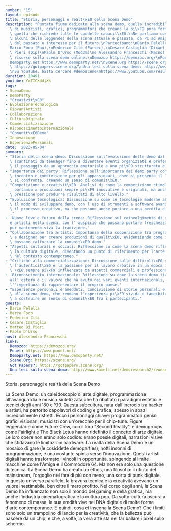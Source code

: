 ```yaml
---
number: '15'
layout: episode
title: "Storia, personaggi e realt\xE0 della Scena Demo"
description: "Puntata fiume dedicata alla scena demo, quella incredibile comunit\xE0\
  \ di musicisti, grafici, programmatori che creano la pi\xF9 pura forma di arte digitale,\
  \ quella che richiede tutte le suddette capacit\xE0.\nNe parliamo con membri (per\
  \ alcuni delle leggende) della scena attuale e passata, da PC ad Amiga, fra nostalgia\
  \ del passato e interesse per il futuro.\nPartecipano:\nDario Pelella (Pellicus),\n\
  Marco Foco (Pan),\nFederico Cito (Parsec),\nCesare Castiglia (Dixan),\nMatteo Di\
  \ Pieri (Dip)\nPaolo D'Urso (Mod3m)\ne Alessandro Franceschi (Macno).\n\nAlcune\
  \ risorse sulla scena demo online:\nDemozoo https://demozoo.org/\nPouet https://www.pouet.net/\n\
  Demoparty.net https://www.demoparty.net/\nScene.Org https://scene.org/\nGot Papers?\
  \ https://gotpapers.scene.org/\nUna tesi sulla scena demo: http://www.kameli.net/demoresearch2/reunanen-licthesis.pdf\n\
  \nSu YouTube, basta cercare #demoscene\nhttps://www.youtube.com/results?search_query=demoscene"
duration: 10491
youtube: YxTICXddjXk
tags:
- ScenaDemo
- DemoParty
- "Creativit\xE0"
- EvoluzioneTecnologica
- GiovaniArtisti
- Collaborazione
- CulturaDigitale
- Commercializzazione
- RiconoscimentoInternazionale
- "Comunit\xE0Demo"
- Innovazione
- EsperienzePersonali
date: '2023-05-04'
summary:
- "Storia della scena demo: Discussione sull'evoluzione delle demo dal nascere in\
  \ scantinati da teenager fino a diventare eventi organizzati e professionali, evidenziando\
  \ il passaggio da un approccio amatoriale a uno pi\xF9 strutturato e commerciale."
- "Importanza dei party: Riflessione sull'importanza dei demo party come momenti di\
  \ incontro e condivisione per gli appassionati, dove si presenta il lavoro e ci\
  \ si confronta, creando un senso di comunit\xE0."
- "Competizione e creativit\xE0: Analisi di come la competizione stimoli la creativit\xE0\
  , portando a produzioni sempre pi\xF9 innovative e originali, ma anche a un'eccessiva\
  \ pressione per produrre risultati di alto livello."
- "Evoluzione tecnologica: Discussione su come le tecnologie moderne abbiano cambiato\
  \ il modo di sviluppare demo, con l'uso di strumenti e software avanzati che semplificano\
  \ il processo creativo, ma che possono anche portare a una perdita di autenticit\xE0\
  ."
- 'Nuove leve e futuro della scena: Riflessione sul coinvolgimento di giovani programmatori
  e artisti nella scena, con l''auspicio che possano portare freschezza e nuove idee,
  pur mantenendo viva la tradizione.'
- "Collaborazione tra artisti: Importanza della cooperazione tra programmatori, musicisti\
  \ e designer per creare produzioni di qualit\xE0, evidenziando come i progetti comuni\
  \ possano rafforzare la comunit\xE0 demo."
- "Aspetti culturali e sociali: Riflessione su come la scena demo rifletta e influenzi\
  \ la cultura digitale, diventando un punto di riferimento per l'arte e la creativit\xE0\
  \ nel contesto contemporaneo."
- "Critiche alla commercializzazione: Discussione sulle difficolt\xE0 di mantenere\
  \ l'autenticit\xE0 e la passione per il lavoro creativo in un'epoca in cui la scena\
  \ \xE8 sempre pi\xF9 influenzata da aspetti commerciali e professionali."
- 'Riconoscimento internazionale: Riflessione su come la scena demo italiana sia percepita
  all''estero e il valore che ha avuto nei vari eventi internazionali, sottolineando
  l''importanza di rappresentare il proprio paese.'
- "Esperienze personali e aneddoti: Condivisione di storie personali e aneddoti legati\
  \ alla scena demo, che rendono l'esperienza pi\xF9 vivida e tangibile, contribuendo\
  \ a costruire un senso di comunit\xE0 tra i partecipanti."
guests:
- Dario Pelella
- Marco Foco
- Federico Cito
- Cesare Castiglia
- Matteo Di Pieri
- Paolo D'Urso
host: Alessandro Franceschi
links:
  Demozoo: https://demozoo.org/
  Pouet: https://www.pouet.net/
  Demoparty.net: https://www.demoparty.net/
  Scene.Org: https://scene.org/
  Got Papers?: https://gotpapers.scene.org/
  Una tesi sulla scena demo: http://www.kameli.net/demoresearch2/reunanen-licthesis.pdf
---
```

Storia, personaggi e realtà della Scena Demo

La Scena Demo: un caleidoscopio di arte digitale, programmazione all'avanguardia e musica sintetizzata che ha ribaltato i paradigmi estetici e tecnici degli anni '80 e '90. Questa subcultura, nata dall'incrocio tra hacker e artisti, ha partorito capolavori di coding e grafica, spesso in spazi incredibilmente ristretti.
Ecco i personaggi chiave: programmatori geniali, grafici visionari, musicisti con un'orecchio per il chip-tune. Figure leggendarie come Future Crew, con il loro "Second Reality", e demogroups come Fairlight e The Black Lotus hanno ridefinito il concetto di arte digitale. Le loro opere non erano solo codice: erano poesie digitali, narrazioni visive che sfidavano le limitazioni hardware.
La realtà della Scena Demo è un mosaico di gare (le cosiddette demoparties), notti insonni di programmazione, e una costante spinta verso l'innovazione. Questi artisti digitali hanno trasformato i vincoli in opportunità, spingendo al limite macchine come l'Amiga e il Commodore 64.
Ma non era solo una questione di tecnica. La Scena Demo ha creato un ethos, una filosofia: il rifiuto del mainstream, l'orgoglio nel fare di più con meno, una sorta di punk digitale. In questo universo parallelo, la bravura tecnica e la creatività avevano un valore inestimabile, ben oltre il mero profitto.
Nel corso degli anni, la Scena Demo ha influenzato non solo il mondo del gaming e della grafica, ma anche l'industria cinematografica e la cultura pop. Da sotto-cultura oscura a fenomeno di massa, la sua eredità vive nel DNA digitale di molte forme d'arte contemporanee.
E quindi, cosa ci insegna la Scena Demo? Che i limiti sono solo un trampolino di lancio per la creatività, che la bellezza può nascere da un chip, e che, a volte, la vera arte sta nel far ballare i pixel sullo schermo.